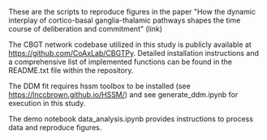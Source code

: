 These are the scripts to reproduce figures in the paper "How the dynamic interplay of cortico-basal ganglia-thalamic pathways shapes the time course of deliberation and commitment" (link)

The CBGT network codebase utilized in this study is publicly available at https://github.com/CoAxLab/CBGTPy. Detailed installation instructions and a comprehensive list of implemented functions can be found in the README.txt file within the repository.

The DDM fit requires hssm toolbox to be installed (see https://lnccbrown.github.io/HSSM/) and see generate_ddm.ipynb for execution in this study. 

The demo notebook data_analysis.ipynb provides instructions to process data and reproduce figures.
